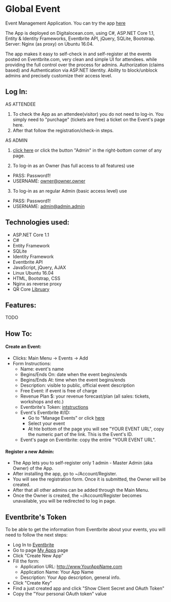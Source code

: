 # Global Event 
Event Management Application. You can try the app [here](http://ge.jackrus.us)

The App is deployed on Digitalocean.com, using C#, ASP.NET Core 1.1, Entity & Identity Frameworks, Eventbrite API, jQuery, SQLite, Bootstrap. Server: Nginx (as proxy) on Ubuntu 16.04. 

The app makes it easy to self-check in and self-register at the events posted on Eventbrite.com, very clean and simple UI for attendees. while providing the full control over the process for admins.
Authorization (claims based) and Authentication via ASP.NET Identity. Ability to block/unblock admins and precisely customize their access level.

## Log In:

AS ATTENDEE

1. To check the App as an attendee(visitor) you do not need to log-in. You simply need to "purchage" (tickets are free) a ticket on the Event's page here.
2. After that follow the registration/check-in steps.

AS ADMIN
1. [click here](http://ge.jackrus.us/Account/Login) or click the button "Admin" in the right-bottom corner of any page.  

2. To log-in as an Owner (has full access to all features) use
* PASS: Password1!
* USERNAME: owner@owner.owner
3. To log-in as an regular Admin (basic access level) use
* PASS: Password1!
* USERNAME: admin@admin.admin

## Technologies used:

*   ASP.NET Core 1.1
*   C#
*   Entity Framework 
*	SQLite
*	Identity Framework
*   Eventbrite API
*   JavaScript, jQuery, AJAX
*   Linux Ubuntu 16.04
*   HTML, Bootstrap, CSS
*   Nginx as reverse proxy
*   QR Core [Libruary](http://jeromeetienne.github.io/jquery-qrcode/)

## Features:

TODO

## How To:

#### Create an Event:
- Clicks: Main Menu -> Events -> Add
- Form Instructions: 
  - Name: event's name
  - Begins/Ends On: date when the event begins/ends
  - Begins/Ends At: time when the event begins/ends
  - Description: visible to public, official event description
  - Free Event: if event is free of charge
  - Revenue Plan $: your revenue forecast/plan (all sales: tickets, workshops and etc.) 
  - Eventbrite's Token: [intstructions](#Eventbrite)
  - Event's Eventbrite #/ID: 
    - Go to "Manage Events" or click [here](https://www.eventbrite.com/myevents/)
    - Select your event
    - At hte bottom of the page you will see "YOUR EVENT URL", copy the numeric part of the link. This is the Event's ID.
  - Event's page on Eventbrite: copy the entire "YOUR EVENT URL".
   
#### Register a new Admin:
- The App lets you to self-register only 1 admin - Master Admin (aka Owner) of the App.
- After installing the app, go to ~/Account/Register.
- You will see the registration form. Once it is submitted, the Owner will be created.
- After that all other admins can be added through the Main Menu.
- Once the Owner is created, the ~/Account/Register becomes unavailable, you will be redirected to log in page.

   
   
   
## Eventbrite's Token
To be able to get the information from Eventbrite about your events, you will need to follow the next steps:
  - Log In to [Eventbrite](https://www.eventbrite.com)
  - Go to page [My Apps](https://www.eventbrite.com/myaccount/apps/) page
  - Click "Create New App"
  - Fill the form:
    - Application URL: http://www.YourAppName.com
    - Application Name: Your App Name
    - Description: Your App description, general info.
  - Click "Create Key"
  - Find a just created app and click "Show Client Secret and OAuth Token"
  - Copy the "Your personal OAuth token" value
  



